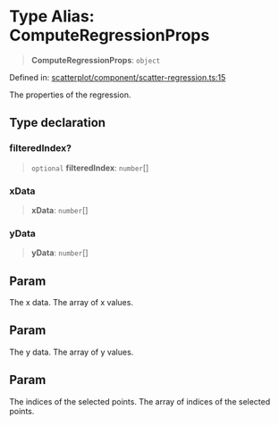 # Type Alias: ComputeRegressionProps

> **ComputeRegressionProps**: `object`

Defined in: [scatterplot/component/scatter-regression.ts:15](https://github.com/GeoDaCenter/openassistant/blob/a5eebdb32e6bf1b6b4eedf634485568edcefaa57/packages/echarts/src/scatterplot/component/scatter-regression.ts#L15)

The properties of the regression.

## Type declaration

### filteredIndex?

> `optional` **filteredIndex**: `number`[]

### xData

> **xData**: `number`[]

### yData

> **yData**: `number`[]

## Param

The x data. The array of x values.

## Param

The y data. The array of y values.

## Param

The indices of the selected points. The array of indices of the selected points.
